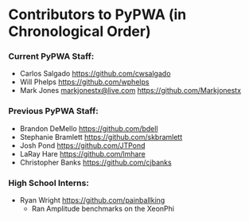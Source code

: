# Contributors to PyPWA (in Chronological Order)

### Current PyPWA Staff:
 - Carlos Salgado <https://github.com/cwsalgado>
 - Will Phelps <https://github.com/wphelps>
 - Mark Jones <markjonestx@live.com> <https://github.com/Markjonestx>
 
### Previous PyPWA Staff:
 - Brandon DeMello <https://github.com/bdell>
 - Stephanie Bramlett <https://github.com/skbramlett>
 - Josh Pond <https://github.com/JTPond>
 - LaRay Hare <https://github.com/lmhare>
 - Christopher Banks <https://github.com/cjbanks>

### High School Interns:
 - Ryan Wright <https://github.com/painballking>
   - Ran Amplitude benchmarks on the XeonPhi

